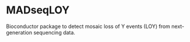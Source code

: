 # MADseqLOY
Bioconductor package to detect mosaic loss of Y events (LOY) from next-generation sequencing data.
